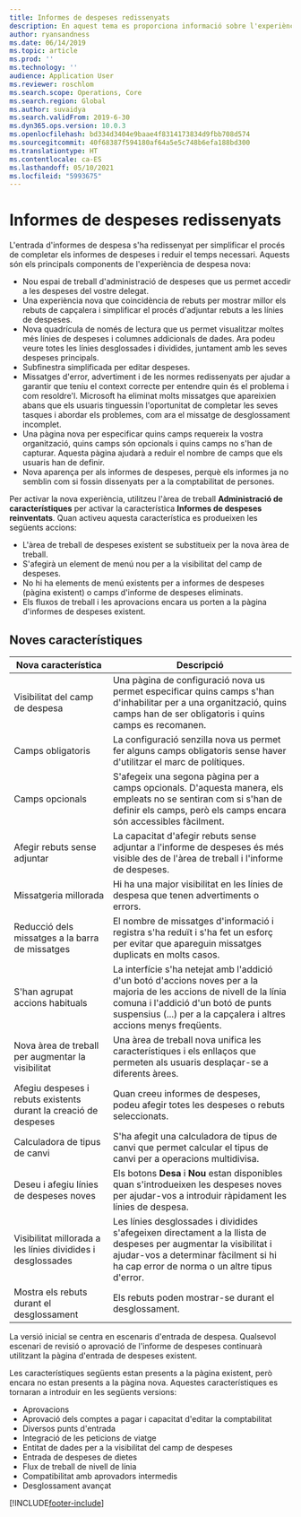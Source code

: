 ```yaml
---
title: Informes de despeses redissenyats
description: En aquest tema es proporciona informació sobre l'experiència redissenyada i reinventada per a l'entrada d'informes de despeses.
author: ryansandness
ms.date: 06/14/2019
ms.topic: article
ms.prod: ''
ms.technology: ''
audience: Application User
ms.reviewer: roschlom
ms.search.scope: Operations, Core
ms.search.region: Global
ms.author: suvaidya
ms.search.validFrom: 2019-6-30
ms.dyn365.ops.version: 10.0.3
ms.openlocfilehash: bd334d3404e9baae4f8314173834d9fbb708d574
ms.sourcegitcommit: 40f68387f594180af64a5e5c748b6efa188bd300
ms.translationtype: HT
ms.contentlocale: ca-ES
ms.lasthandoff: 05/10/2021
ms.locfileid: "5993675"
---
```

# <a name="redesigned-expense-reports"></a>Informes de despeses redissenyats

L'entrada d'informes de despesa s'ha redissenyat per simplificar el procés de completar els informes de despeses i reduir el temps necessari. Aquests són els principals components de l'experiència de despesa nova:

- Nou espai de treball d'administració de despeses que us permet accedir a les despeses del vostre delegat.
- Una experiència nova que coincidència de rebuts per mostrar millor els rebuts de capçalera i simplificar el procés d'adjuntar rebuts a les línies de despeses.
- Nova quadrícula de només de lectura que us permet visualitzar moltes més línies de despeses i columnes addicionals de dades. Ara podeu veure totes les línies desglossades i dividides, juntament amb les seves despeses principals.
- Subfinestra simplificada per editar despeses.
- Missatges d'error, advertiment i de les normes redissenyats per ajudar a garantir que teniu el context correcte per entendre quin és el problema i com resoldre'l. Microsoft ha eliminat molts missatges que apareixien abans que els usuaris tinguessin l'oportunitat de completar les seves tasques i abordar els problemes, com ara el missatge de desglossament incomplet.
- Una pàgina nova per especificar quins camps requereix la vostra organització, quins camps són opcionals i quins camps no s'han de capturar. Aquesta pàgina ajudarà a reduir el nombre de camps que els usuaris han de definir.
- Nova aparença per als informes de despeses, perquè els informes ja no semblin com si fossin dissenyats per a la comptabilitat de persones.

Per activar la nova experiència, utilitzeu l'àrea de treball **Administració de característiques** per activar la característica **Informes de despeses reinventats**. Quan activeu aquesta característica es produeixen les següents accions:

- L'àrea de treball de despeses existent se substitueix per la nova àrea de treball.
- S'afegirà un element de menú nou per a la visibilitat del camp de despeses.
- No hi ha elements de menú existents per a informes de despeses (pàgina existent) o camps d'informe de despeses eliminats.
- Els fluxos de treball i les aprovacions encara us porten a la pàgina d'informes de despeses existent.

## <a name="new-features"></a>Noves característiques

| Nova característica | Descripció |
|---|----|
| Visibilitat del camp de despesa | Una pàgina de configuració nova us permet especificar quins camps s'han d'inhabilitar per a una organització, quins camps han de ser obligatoris i quins camps es recomanen. |
| Camps obligatoris | La configuració senzilla nova us permet fer alguns camps obligatoris sense haver d'utilitzar el marc de polítiques. |
| Camps opcionals | S'afegeix una segona pàgina per a camps opcionals. D'aquesta manera, els empleats no se sentiran com si s'han de definir els camps, però els camps encara són accessibles fàcilment. |
| Afegir rebuts sense adjuntar | La capacitat d'afegir rebuts sense adjuntar a l'informe de despeses és més visible des de l'àrea de treball i l'informe de despeses. |
| Missatgeria millorada | Hi ha una major visibilitat en les línies de despesa que tenen advertiments o errors. |
| Reducció dels missatges a la barra de missatges| El nombre de missatges d'informació i registra s'ha reduït i s'ha fet un esforç per evitar que apareguin missatges duplicats en molts casos. |
| S'han agrupat accions habituals | La interfície s'ha netejat amb l'addició d'un botó d'accions noves per a la majoria de les accions de nivell de la línia comuna i l'addició d'un botó de punts suspensius (...) per a la capçalera i altres accions menys freqüents. |
| Nova àrea de treball per augmentar la visibilitat | Una àrea de treball nova unifica les característiques i els enllaços que permeten als usuaris desplaçar-se a diferents àrees. |
| Afegiu despeses i rebuts existents durant la creació de despeses | Quan creeu informes de despeses, podeu afegir totes les despeses o rebuts seleccionats. |
| Calculadora de tipus de canvi | S'ha afegit una calculadora de tipus de canvi que permet calcular el tipus de canvi per a operacions multidivisa. |
| Deseu i afegiu línies de despeses noves | Els botons **Desa** i **Nou** estan disponibles quan s'introdueixen les despeses noves per ajudar-vos a introduir ràpidament les línies de despesa. |
| Visibilitat millorada a les línies dividides i desglossades | Les línies desglossades i dividides s'afegeixen directament a la llista de despeses per augmentar la visibilitat i ajudar-vos a determinar fàcilment si hi ha cap error de norma o un altre tipus d'error. |
| Mostra els rebuts durant el desglossament | Els rebuts poden mostrar-se durant el desglossament. |

La versió inicial se centra en escenaris d'entrada de despesa. Qualsevol escenari de revisió o aprovació de l'informe de despeses continuarà utilitzant la pàgina d'entrada de despeses existent.

Les característiques següents estan presents a la pàgina existent, però encara no estan presents a la pàgina nova. Aquestes característiques es tornaran a introduir en les següents versions:

- Aprovacions
- Aprovació dels comptes a pagar i capacitat d'editar la comptabilitat
- Diversos punts d'entrada
- Integració de les peticions de viatge
- Entitat de dades per a la visibilitat del camp de despeses
- Entrada de despeses de dietes
- Flux de treball de nivell de línia
- Compatibilitat amb aprovadors intermedis
- Desglossament avançat


[!INCLUDE[footer-include](../includes/footer-banner.md)]